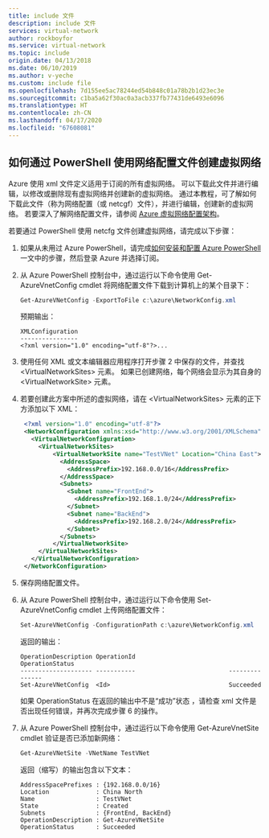 ```yaml
---
title: include 文件
description: include 文件
services: virtual-network
author: rockboyfor
ms.service: virtual-network
ms.topic: include
origin.date: 04/13/2018
ms.date: 06/10/2019
ms.author: v-yeche
ms.custom: include file
ms.openlocfilehash: 7d155ee5ac78244ed54b848c01a78b2b1d23ec3e
ms.sourcegitcommit: c1ba5a62f30ac0a3acb337fb77431de6493e6096
ms.translationtype: HT
ms.contentlocale: zh-CN
ms.lasthandoff: 04/17/2020
ms.locfileid: "67608081"
---
```

## <a name="how-to-create-a-virtual-network-using-a-network-config-file-from-powershell"></a>如何通过 PowerShell 使用网络配置文件创建虚拟网络
Azure 使用 xml 文件定义适用于订阅的所有虚拟网络。 可以下载此文件并进行编辑，以修改或删除现有虚拟网络并创建新的虚拟网络。 通过本教程，可了解如何下载此文件（称为网络配置（或 netcgf）文件），并进行编辑，创建新的虚拟网络。 若要深入了解网络配置文件，请参阅 [Azure 虚拟网络配置架构](https://msdn.microsoft.com/library/azure/jj157100.aspx)。

若要通过 PowerShell 使用 netcfg 文件创建虚拟网络，请完成以下步骤：

1. 如果从未用过 Azure PowerShell，请完成[如何安装和配置 Azure PowerShell](https://docs.microsoft.com/powershell/azureps-cmdlets-docs) 一文中的步骤，然后登录 Azure 并选择订阅。
2. 从 Azure PowerShell 控制台中，通过运行以下命令使用 Get-AzureVnetConfig  cmdlet 将网络配置文件下载到计算机上的某个目录下： 

    ```powershell
    Get-AzureVNetConfig -ExportToFile c:\azure\NetworkConfig.xml
    ```

    预期输出：

    ```
    XMLConfiguration                                                                                                     
    ----------------                                                                                                     
    <?xml version="1.0" encoding="utf-8"?>...
    ```

3. 使用任何 XML 或文本编辑器应用程序打开步骤 2 中保存的文件，并查找 \<VirtualNetworkSites> 元素。 如果已创建网络，每个网络会显示为其自身的 \<VirtualNetworkSite> 元素。
4. 若要创建此方案中所述的虚拟网络，请在 \<VirtualNetworkSites> 元素的正下方添加以下 XML：

    ```xml
     <?xml version="1.0" encoding="utf-8"?>
     <NetworkConfiguration xmlns:xsd="http://www.w3.org/2001/XMLSchema" xmlns:xsi="http://www.w3.org/2001/XMLSchema-instance" xmlns="http://schemas.microsoft.com/ServiceHosting/2011/07/NetworkConfiguration">
       <VirtualNetworkConfiguration>
         <VirtualNetworkSites>
             <VirtualNetworkSite name="TestVNet" Location="China East">
               <AddressSpace>
                 <AddressPrefix>192.168.0.0/16</AddressPrefix>
               </AddressSpace>
               <Subnets>
                 <Subnet name="FrontEnd">
                   <AddressPrefix>192.168.1.0/24</AddressPrefix>
                 </Subnet>
                 <Subnet name="BackEnd">
                   <AddressPrefix>192.168.2.0/24</AddressPrefix>
                 </Subnet>
               </Subnets>
             </VirtualNetworkSite>
         </VirtualNetworkSites>
       </VirtualNetworkConfiguration>
     </NetworkConfiguration>
    ```

5. 保存网络配置文件。
6. 从 Azure PowerShell 控制台中，通过运行以下命令使用 Set-AzureVnetConfig  cmdlet 上传网络配置文件： 

    ```powershell
    Set-AzureVNetConfig -ConfigurationPath c:\azure\NetworkConfig.xml
    ```

    返回的输出：

    ```
    OperationDescription OperationId                          OperationStatus
    -------------------- -----------                          ---------------
    Set-AzureVNetConfig  <Id>                                 Succeeded 
    ```

    如果 OperationStatus  在返回的输出中不是“成功”状态  ，请检查 xml 文件是否出现任何错误，并再次完成步骤 6 的操作。

7. 从 Azure PowerShell 控制台中，通过运行以下命令使用 Get-AzureVnetSite  cmdlet 验证是否已添加新网络： 

    ```powershell
    Get-AzureVNetSite -VNetName TestVNet
    ```

    返回（缩写）的输出包含以下文本：

    ```
    AddressSpacePrefixes : {192.168.0.0/16}
    Location             : China North
    Name                 : TestVNet
    State                : Created
    Subnets              : {FrontEnd, BackEnd}
    OperationDescription : Get-AzureVNetSite
    OperationStatus      : Succeeded
    ```
